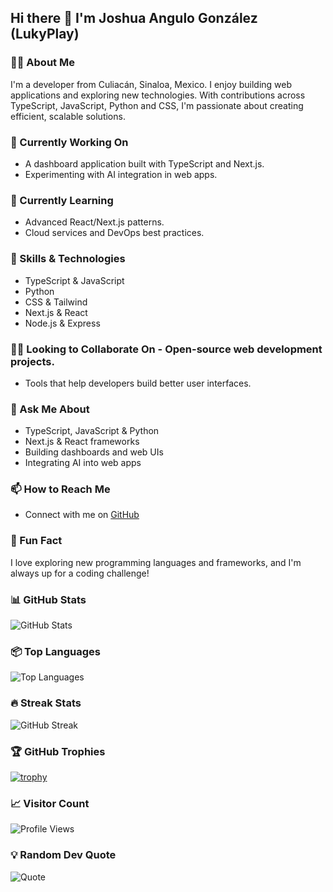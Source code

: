 ## Hi there 👋 I'm Joshua Angulo González (LukyPlay)  
### 👨‍💻 About Me  
I'm a developer from Culiacán, Sinaloa, Mexico. I enjoy building web applications and exploring new technologies. With contributions across TypeScript, JavaScript, Python and CSS, I'm passionate about creating efficient, scalable solutions.  
### 🚀 Currently Working On  
- A dashboard application built with TypeScript and Next.js.  
- Experimenting with AI integration in web apps.  
### 🌱 Currently Learning  
- Advanced React/Next.js patterns.  
- Cloud services and DevOps best practices.  
### 🔧 Skills & Technologies  
- TypeScript & JavaScript  
- Python  
- CSS & Tailwind  
- Next.js & React  
- Node.js & Express  
### 🤝💪 Looking to Collaborate On  - Open-source web development projects.  
- Tools that help developers build better user interfaces.  
### 💬 Ask Me About  
- TypeScript, JavaScript & Python  
- Next.js & React frameworks  
- Building dashboards and web UIs  
- Integrating AI into web apps  
### 📫 How to Reach Me  
- Connect with me on [GitHub](https://github.com/LukyPlay)  
### 🎉 Fun Fact  
I love exploring new programming languages and frameworks, and I'm always up for a coding challenge!  
### 📊 GitHub Stats  
![GitHub Stats](https://github-readme-stats.vercel.app/api?username=LukyPlay&show_icons=true&theme=radical)  
### 📦 Top Languages  
![Top Languages](https://github-readme-stats.vercel.app/api/top-langs/?username=LukyPlay&layout=compact&theme=radical)  
### 🔥 Streak Stats  
![GitHub Streak](https://streak-stats.demolab.com/?user=LukyPlay&theme=radical)  
### 🏆 GitHub Trophies  
[![trophy](https://github-profile-trophy.vercel.app/?username=LukyPlay&theme=radical)](https://github-profile-trophy.vercel.app/?username=LukyPlay)  
### 📈 Visitor Count  
![Profile Views](https://komarev.com/ghpvc/?username=LukyPlay&label=Profile+views&color=0e75b6&style=flat)  
### 💡 Random Dev Quote  
![Quote](https://quotes-github-readme.vercel.app/api?type=horizontal&theme=radical)

